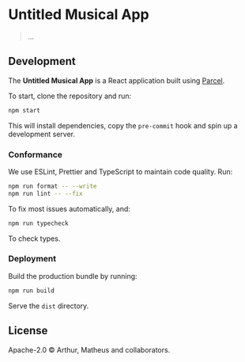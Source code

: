 # Untitled Musical App

> ...

## Development

The **Untitled Musical App** is a React application built using [Parcel](https://parceljs.org/).

To start, clone the repository and run:

```sh
npm start
```

This will install dependencies, copy the `pre-commit` hook and spin up a development server.

### Conformance

We use ESLint, Prettier and TypeScript to maintain code quality. Run:

```sh
npm run format -- --write
npm run lint -- --fix
```

To fix most issues automatically, and:

```sh
npm run typecheck
```

To check types.

### Deployment

Build the production bundle by running:

```sh
npm run build
```

Serve the `dist` directory.

## License

Apache-2.0 © Arthur, Matheus and collaborators.
